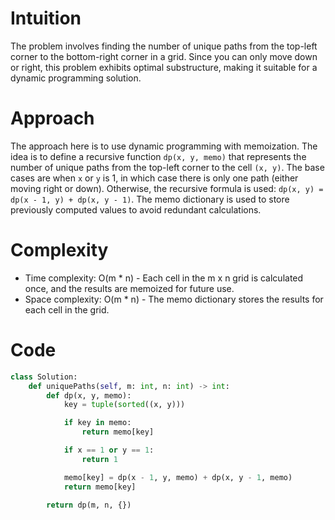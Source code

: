 # Intuition

The problem involves finding the number of unique paths from the top-left corner to the bottom-right corner in a grid. Since you can only move down or right, this problem exhibits optimal substructure, making it suitable for a dynamic programming solution.

# Approach

The approach here is to use dynamic programming with memoization. The idea is to define a recursive function `dp(x, y, memo)` that represents the number of unique paths from the top-left corner to the cell `(x, y)`. The base cases are when `x` or `y` is 1, in which case there is only one path (either moving right or down). Otherwise, the recursive formula is used: `dp(x, y) = dp(x - 1, y) + dp(x, y - 1)`. The memo dictionary is used to store previously computed values to avoid redundant calculations.

# Complexity

- Time complexity: O(m * n) - Each cell in the m x n grid is calculated once, and the results are memoized for future use.
- Space complexity: O(m * n) - The memo dictionary stores the results for each cell in the grid.

# Code

```python
class Solution:
    def uniquePaths(self, m: int, n: int) -> int:
        def dp(x, y, memo):
            key = tuple(sorted((x, y)))

            if key in memo:
                return memo[key]

            if x == 1 or y == 1:
                return 1

            memo[key] = dp(x - 1, y, memo) + dp(x, y - 1, memo)
            return memo[key]

        return dp(m, n, {})
```
